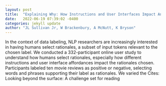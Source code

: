 ```yaml
---
layout: post
title:  "Explaining Why: How Instructions and User Interfaces Impact Annotator Rationales When Labeling Text Data"
date:   2022-06-19 07:39:02 -0400
categories: jekyll update
author: "JL Sullivan Jr, W Brackenbury, A McNutt, K Bryson"
---
```

In the context of data labeling, NLP researchers are increasingly interested in having humans select rationales, a subset of input tokens relevant to the chosen label. We conducted a 332-participant online user study to understand how humans select rationales, especially how different instructions and user interface affordances impact the rationales chosen. Participants labeled ten movie reviews as positive or negative, selecting words and phrases supporting their label as rationales. We varied the  Cites: Looking beyond the surface: A challenge set for reading